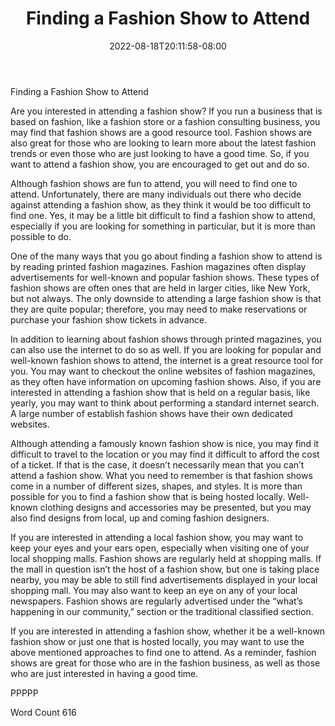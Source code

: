 ﻿---
title: "Finding a Fashion Show to Attend"
date: 2022-08-18T20:11:58-08:00
description: "TXT Tips for Web Success"
featured_image: "/images/TXT.jpg"
tags: ["TXT"]
---

Finding a Fashion Show to Attend

Are you interested in attending a fashion show?  If you run a business that is based on fashion, like a fashion store or a fashion consulting business, you may find that fashion shows are a good resource tool. Fashion shows are also great for those who are looking to learn more about the latest fashion trends or even those who are just looking to have a good time. So, if you want to attend a fashion show, you are encouraged to get out and do so.  

Although fashion shows are fun to attend, you will need to find one to attend. Unfortunately, there are many individuals out there who decide against attending a fashion show, as they think it would be too difficult to find one.  Yes, it may be a little bit difficult to find a fashion show to attend, especially if you are looking for something in particular, but it is more than possible to do.

One of the many ways that you go about finding a fashion show to attend is by reading printed fashion magazines.  Fashion magazines often display advertisements for well-known and popular fashion shows.  These types of fashion shows are often ones that are held in larger cities, like New York, but not always. The only downside to attending a large fashion show is that they are quite popular; therefore, you may need to make reservations or purchase your fashion show tickets in advance.

In addition to learning about fashion shows through printed magazines, you can also use the internet to do so as well.  If you are looking for popular and well-known fashion shows to attend, the internet is a great resource tool for you.  You may want to checkout the online websites of fashion magazines, as they often have information on upcoming fashion shows.  Also, if you are interested in attending a fashion show that is held on a regular basis, like yearly, you may want to think about performing a standard internet search. A large number of establish fashion shows have their own dedicated websites.

Although attending a famously known fashion show is nice, you may find it difficult to travel to the location or you may find it difficult to afford the cost of a ticket.  If that is the case, it doesn’t necessarily mean that you can’t attend a fashion show.  What you need to remember is that fashion shows come in a number of different sizes, shapes, and styles.  It is more than possible for you to find a fashion show that is being hosted locally.  Well-known clothing designs and accessories may be presented, but you may also find designs from local, up and coming fashion designers.

If you are interested in attending a local fashion show, you may want to keep your eyes and your ears open, especially when visiting one of your local shopping malls. Fashion shows are regularly held at shopping malls.  If the mall in question isn’t the host of a fashion show, but one is taking place nearby, you may be able to still find advertisements displayed in your local shopping mall.  You may also want to keep an eye on any of your local newspapers.  Fashion shows are regularly advertised under the “what’s happening in our community,” section or the traditional classified section.

If you are interested in attending a fashion show, whether it be a well-known fashion show or just one that is hosted locally, you may want to use the above mentioned approaches to find one to attend.  As a reminder, fashion shows are great for those who are in the fashion business, as well as those who are just interested in having a good time.

PPPPP

Word Count 616

